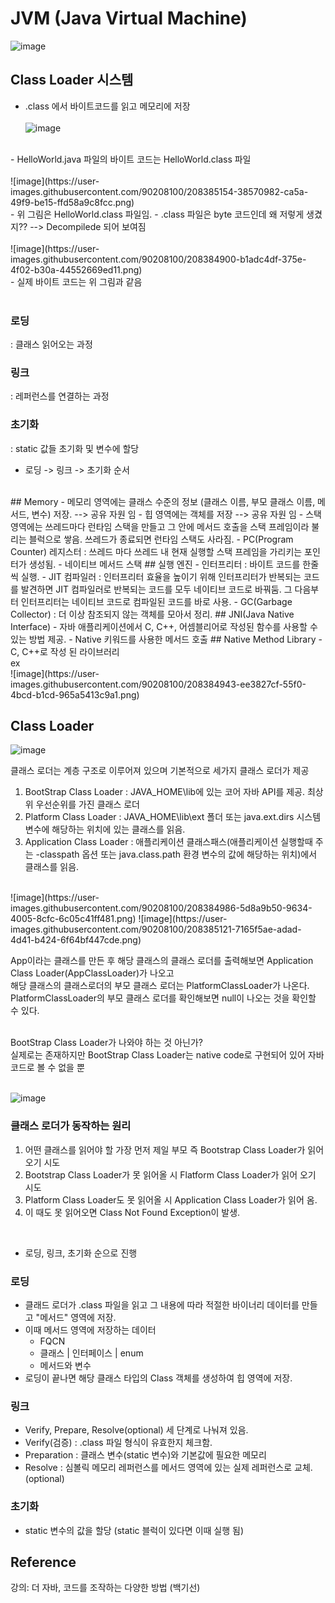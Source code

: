 # JVM (Java Virtual Machine)
![image](https://user-images.githubusercontent.com/90208100/208384637-01a99db7-eca6-49a1-a932-bbf3e34560af.png)
## Class Loader 시스템
- .class 에서 바이트코드를 읽고 메모리에 저장
<br><br>
![image](https://user-images.githubusercontent.com/90208100/208384844-e79eb8c9-96e0-4de9-ba12-ab2357f6ffda.png)
<br>
- HelloWorld.java 파일의 바이트 코드는 HelloWorld.class 파일
<br><br>
![image](https://user-images.githubusercontent.com/90208100/208385154-38570982-ca5a-49f9-be15-ffd58a9c8fcc.png)
<br>
- 위 그림은 HelloWorld.class 파일임. 
- .class 파일은 byte 코드인데 왜 저렇게 생겼지?? --> Decompilede 되어 보여짐
<br><br>
![image](https://user-images.githubusercontent.com/90208100/208384900-b1adc4df-375e-4f02-b30a-44552669ed11.png)
<br>
- 실제 바이트 코드는 위 그림과 같음
<br><br>

### 로딩
: 클래스 읽어오는 과정
### 링크
: 레퍼런스를 연결하는 과정
### 초기화
: static 값들 초기화 및 변수에 할당
<br>
* 로딩 -> 링크 -> 초기화 순서
<br>
## Memory
- 메모리 영역에는 클래스 수준의 정보 (클래스 이름, 부모 클래스 이름, 메서드, 변수) 저장. --> 공유 자원 임
- 힙 영역에는 객체를 저장 --> 공유 자원 임
- 스택 영역에는 쓰레드마다 런타임 스택을 만들고 그 안에 메서드 호출을 스택 프레임이라 불리는 블럭으로 쌓음. 쓰레드가 종료되면 런타임 스택도 사라짐.
- PC(Program Counter) 레지스터 : 쓰레드 마다 쓰레드 내 현재 실행할 스택 프레임을 가리키는 포인터가 생성됨.
- 네이티브 메서드 스택
## 실행 엔진
- 인터프리터 : 바이트 코드를 한줄 씩 실행.
- JIT 컴파일러 : 인터프리터 효율을 높이기 위해 인터프리터가 반복되는 코드를 발견하면 JIT 컴파일러로 반복되는 코드를 모두 네이티브 코드로 바꿔둠. 그 다음부터 인터프리터는 네이티브 코드로 컴파일된 코드를 바로 사용.
- GC(Garbage Collector) : 더 이상 참조되지 않는 객체를 모아서 정리.
## JNI(Java Native Interface)
- 자바 애플리케이션에서 C, C++, 어셈블리어로 작성된 함수를 사용할 수 있는 방법 제공.
- Native 키워드를 사용한 메서드 호출
## Native Method Library
- C, C++로 작성 된 라이브러리 <br>
ex <br>
![image](https://user-images.githubusercontent.com/90208100/208384943-ee3827cf-55f0-4bcd-b1cd-965a5413c9a1.png)

## Class Loader
![image](https://user-images.githubusercontent.com/90208100/208384685-73748ac3-0425-4e5a-89de-684099c6db0f.png)

클래스 로더는 계층 구조로 이루어져 있으며 기본적으로 세가지 클래스 로더가 제공

1. BootStrap Class Loader : JAVA_HOME\lib에 있는 코어 자바 API를 제공. 최상위 우선순위를 가진 클래스 로더
2. Platform Class Loader : JAVA_HOME\lib\ext 폴더 또는 java.ext.dirs 시스템 변수에 해당하는 위치에 있는 클래스를 읽음.
3. Application Class Loader : 애플리케이션 클래스패스(애플리케이션 실행할때 주는 -classpath 옵션 또는 java.class.path 환경 변수의 값에 해당하는 위치)에서 클래스를 읽음.
<br>
![image](https://user-images.githubusercontent.com/90208100/208384986-5d8a9b50-9634-4005-8cfc-6c05c41ff481.png)
![image](https://user-images.githubusercontent.com/90208100/208385121-7165f5ae-adad-4d41-b424-6f64bf447cde.png)

App이라는 클래스를 만든 후 해당 클래스의 클래스 로더를 출력해보면 Application Class Loader(AppClassLoader)가 나오고<br>
해당 클래스의 클래스로더의 부모 클래스 로더는 PlatformClassLoader가 나온다.<br>
PlatformClassLoader의 부모 클래스 로더를 확인해보면 null이 나오는 것을 확인할 수 있다.<br>
<br>

BootStrap Class Loader가 나와야 하는 것 아닌가?<br>
실제로는 존재하지만 BootStrap Class Loader는 native code로 구현되어 있어 자바 코드로 볼 수 없을 뿐 <br><br>

![image](https://user-images.githubusercontent.com/90208100/208385085-3df924ef-2a8c-4654-81cd-7cb1bf79af27.png)<br>

### 클래스 로더가 동작하는 원리
1. 어떤 클래스를 읽어야 할 가장 먼저 제일 부모 즉 Bootstrap Class Loader가 읽어 오기 시도
2. Bootstrap Class Loader가 못 읽어올 시 Flatform Class Loader가 읽어 오기 시도
3. Platform Class Loader도 못 읽어올 시 Application Class Loader가 읽어 옴.
4. 이 때도 못 읽어오면 Class Not Found Exception이 발생.
<br>

* 로딩, 링크, 초기화 순으로 진행

### 로딩
- 클래드 로더가 .class 파일을 읽고 그 내용에 따라 적절한 바이너리 데이터를 만들고 "메서드" 영역에 저장.
- 이때 메서드 영역에 저장하는 데이터
  - FQCN
  - 클래스 | 인터페이스 | enum
  - 메서드와 변수
- 로딩이 끝나면 해당 클래스 타입의 Class 객체를 생성하여 힙 영역에 저장.
### 링크
- Verify, Prepare, Resolve(optional) 세 단계로 나눠져 있음.
- Verify(검증) : .class 파일 형식이 유효한지 체크함.
- Preparation : 클래스 변수(static 변수)와 기본값에 필요한 메모리
- Resolve : 심볼릭 메모리 레퍼런스를 메서드 영역에 있는 실제 레퍼런스로 교체. (optional)
### 초기화
- static 변수의 값을 할당 (static 블럭이 있다면 이때 실행 됨)

## Reference
강의: 더 자바, 코드를 조작하는 다양한 방법 (백기선)
